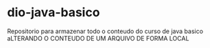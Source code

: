 # dio-java-basico
Repositorio para armazenar todo o conteudo do curso de java basico
aLTERANDO O CONTEUDO DE UM ARQUIVO DE FORMA LOCAL
